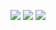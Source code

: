 ![](https://github-profile-summary-cards.vercel.app/api/cards/profile-details?username=milkykim&theme=nord_dark)
![](http://github-profile-summary-cards.vercel.app/api/cards/most-commit-language?username=milkykim&theme=nord_dark)
![](http://github-profile-summary-cards.vercel.app/api/cards/stats?username=milkykim&theme=nord_dark)
